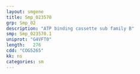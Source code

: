 ```yaml
---
layout: smgene
title: Smp_023570
grp: Smp_02
description: "ATP binding cassette sub family B"
smp: Smp_023570.1
uniprot: "G4VFT0"
length:   276
cdd: "COG5265"
kk: ns
categories: sm
---
```

